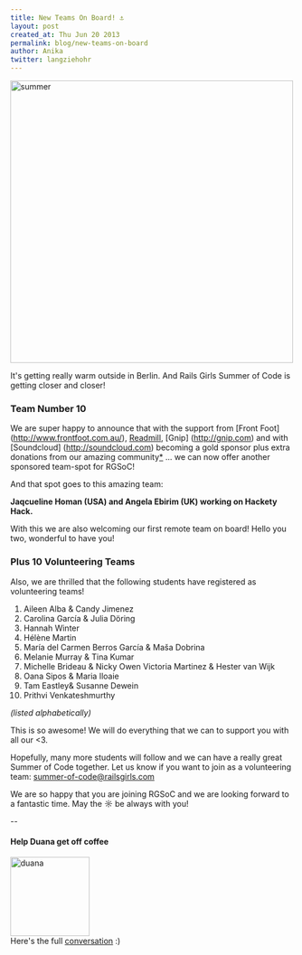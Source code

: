 ```yaml
---
title: New Teams On Board! ⚓
layout: post
created_at: Thu Jun 20 2013
permalink: blog/new-teams-on-board
author: Anika
twitter: langziehohr
---
```



<a target="_blank" href="https://f.cloud.github.com/assets/1711357/678318/9af6e1a2-d931-11e2-9c7e-f9fc36677bc4.jpg"><img src="https://f.cloud.github.com/assets/1711357/678318/9af6e1a2-d931-11e2-9c7e-f9fc36677bc4.jpg" title="summer" height="500px"></a>

It's getting really warm outside in Berlin. And Rails Girls Summer of Code is getting closer and closer!

### Team Number 10

We are super happy to announce that with the support from [Front Foot] (http://www.frontfoot.com.au/), [Readmill](http://readmill.com), [Gnip] (http://gnip.com) and with [Soundcloud] (http://soundcloud.com) becoming a gold sponsor plus extra donations from our amazing community[\*](#duana) ... we can now offer
another sponsored team-spot for RGSoC! 

And that spot goes to this amazing team:

**Jaqcueline Homan (USA) and Angela Ebirim (UK) working on Hackety Hack.**

With this we are also welcoming our first remote team on board! Hello you two,
wonderful to have you!

### Plus 10 Volunteering Teams

Also, we are thrilled that the following students have registered as volunteering teams!

1. Aileen Alba & Candy Jimenez 
2. Carolina García & Julia Döring 
3. Hannah Winter
4. Hélène Martin
5. María del Carmen Berros García & Maša Dobrina
6. Melanie Murray & Tina Kumar 
7. Michelle Brideau & Nicky Owen Victoria Martinez & Hester van Wijk
8. Oana Sipos & Maria Iloaie 
9. Tam Eastley& Susanne Dewein
10. Prithvi Venkateshmurthy

*(listed alphabetically)*

This is so awesome! We will do everything that we can to support you with all
our <3.

Hopefully, many more students will follow and we can have a really great
Summer of Code together. Let us know if you want to join as a volunteering
team: [summer-of-code@railsgirls.com](mailto:summer-of-code@railsgirls.com)

We are so happy that you are joining RGSoC and we are looking forward to a fantastic time. 
May the ☼ be always with you!



--

<a id="duana"></a>
#### Help Duana get off coffee


<img src="http://s3itch.svenfuchs.com/duana-20130620-001216.jpg" title="duana" height="140px"><br>
Here's the full [conversation](https://twitter.com/starkcoffee/status/346923737288937472) :)

